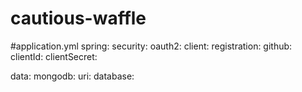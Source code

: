 # cautious-waffle

#application.yml
spring:
  security:
    oauth2:
      client:
        registration:
          github:
            clientId: 
            clientSecret: 

  data:
    mongodb:
      uri:
      database: 


